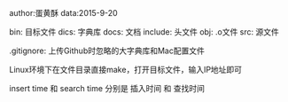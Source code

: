 author:蛋黄酥
data:2015-9-20

bin: 目标文件
dics: 字典库
docs: 文档
include: 头文件
obj: .o文件
src: 源文件
 
.gitignore: 上传Github时忽略的大字典库和Mac配置文件

Linux环境下在文件目录直接make，打开目标文件，输入IP地址即可

insert time 和 search time 分别是 插入时间 和 查找时间